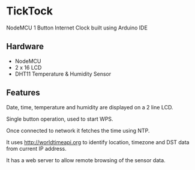 # TickTock
NodeMCU 1 Button Internet Clock built using Arduino IDE

## Hardware
 * NodeMCU
 * 2 x 16 LCD
 * DHT11 Temperature & Humidity Sensor

## Features
Date, time, temperature and humidity are displayed on a 2 line LCD.

Single button operation, used to start WPS.

Once connected to network it fetches the time using NTP.

It uses http://worldtimeapi.org to identify location, timezone and DST data from current IP address.

It has a web server to allow remote browsing of the sensor data.
